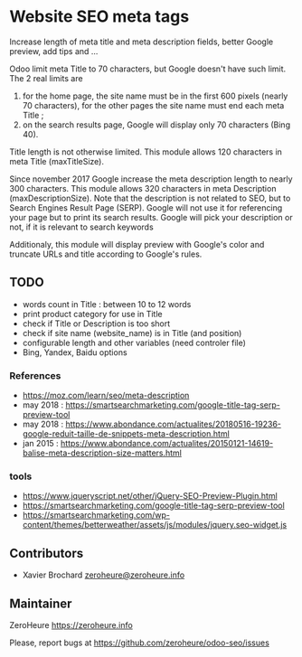 # Website SEO meta tags

Increase length of meta title and meta description fields, better Google preview, add tips and ...

Odoo limit meta Title to 70 characters, but Google doesn't have such limit. The 2 real limits are 

1. for the home page, the site name must be in the first 600 pixels (nearly 70 characters), for the other pages the site name must end each meta Title ; 
2. on the search results page, Google will display only 70 characters (Bing 40). 

Title length is not otherwise limited. This module allows 120 characters in meta Title (maxTitleSize).

Since november 2017 Google increase the meta description length to nearly 300 characters. This module allows 320 characters in meta Description (maxDescriptionSize). Note that the description is not related to SEO, but to Search Engines Result Page (SERP). Google will not use it for referencing your page but to print its search results. Google will pick your description or not, if it is relevant to search keywords

Additionaly, this module will display preview with Google's color and truncate URLs and title according to Google's rules.

## TODO

- words count in Title : between 10 to 12 words
- print product category for use in Title
- check if Title or Description is too short
- check if site name (website_name) is in Title (and position)
- configurable length and other variables (need controler file)
- Bing, Yandex, Baidu options

### References

- https://moz.com/learn/seo/meta-description
- may 2018 : https://smartsearchmarketing.com/google-title-tag-serp-preview-tool
- may 2018 : https://www.abondance.com/actualites/20180516-19236-google-reduit-taille-de-snippets-meta-description.html
- jan 2015 : https://www.abondance.com/actualites/20150121-14619-balise-meta-description-size-matters.html

### tools
- https://www.jqueryscript.net/other/jQuery-SEO-Preview-Plugin.html
- https://smartsearchmarketing.com/google-title-tag-serp-preview-tool
- https://smartsearchmarketing.com/wp-content/themes/betterweather/assets/js/modules/jquery.seo-widget.js

## Contributors

- Xavier Brochard zeroheure@zeroheure.info

## Maintainer

ZeroHeure
https://zeroheure.info

Please, report bugs at https://github.com/zeroheure/odoo-seo/issues

